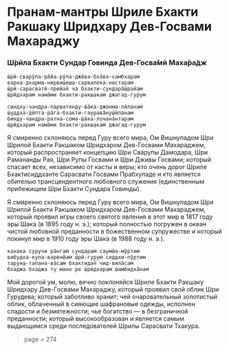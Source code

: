 # Пранам-мантры Шриле Бхакти Ракшаку Шридхару Дев-Госвами Махараджу

### Ш́рӣла Бхакти Сундар Говинда Дев-Госва̄мӣ Маха̄ра̄дж

    ш́рӣ-сварӯпа-ра̄йа-рӯпа-джӣва-бха̄ва-самбхарам̇
    варна-дхарма-нирвиш́еш̣а-сарвалока-нистарам
    ш́рӣ-сарасватӣ-прийан̃ ча бхакти-сундара̄ш́райам̇
    ш́рӣдхарам̇ нама̄ми бхакти-ракш̣акам̇ джагад-гурум

    синдху-чандра-парватенду-ш́а̄ка-джанма-лӣланам̇
    ш́уддха-дӣпта-ра̄га-бхакти-гаурава̄нуш́ӣланам
    бинду-чандра-ратна-сома-ш́а̄ка-лочана̄нтарам̇
    ш́рӣдхарам̇ нама̄ми бхакти-ракш̣акам̇ джагад-гурум

Я смиренно склоняюсь перед Гуру всего мира, Ом Вишнупадом Шри Шрилой Бхакти Ракшаком Шридхаром Дев-Госвами Махараджем, который распространяет концепцию Шри Сварупы Дамодара, Шри Рамананды Рая, Шри Рупы Госвами и Шри Дживы Госвами; который спасает всех, независимо от касты и веры; кто очень дорог Шриле Бхактисиддханте Сарасвати Госвами Прабхупаде и кто является обителью трансцендентного любовного служения (единственным прибежищем Шри Бхакти Сундара Говинды).

Я смиренно склоняюсь перед Гуру всего мира, Ом Вишнупадом Шри Шрилой Бхакти Ракшаком Шридхаром Дев-Госвами Махараджем, который проявил игры своего святого явления в этот мир в 1817 году эры Шака (в 1895 году н. э.); который полностью погружен в океан чистой любовной преданности в божественном супружестве и который покинул мир в 1910 году эры Шака (в 1988 году н. э.).

    канака суручи ра̄нгам̇ сундарам̇ саумйа-мӯртим̇
    вибудха-кула-варен̣йам̇ ш́рӣ-гурум̇ сиддхи-пӯртим
    тарун̣а-тапана-ва̄сам̇ бхактидан̃ чид-вила̄сам̇
    бхаджа бхаджа ту мано ре ш́рӣдхарам̇ ш́амбидха̄нам

Мой дорогой ум, молю, вечно поклоняйся Шриле Бхакти Ракшаку Шридхару Дев-Госвами Махараджу, который проявил свой облик Шри Гурудева; который заботливо хранит; чей очаровательный золотистый облик, облаченный в сияющие шафрановые одежды, исполнен сладости и безмятежности; чье богатство — в безграничной преданности; который высокообразован и является самым выдающимся среди последователей Шрилы Сарасвати Тхакура.


> page = 274